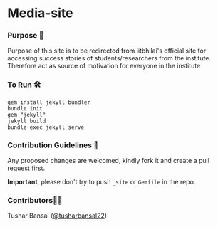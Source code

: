 # Media-site

### Purpose 🎯
Purpose of this site is to be  redirected from iitbhilai's official site for accessing success stories of students/researchers from the institute. Therefore act as source of motivation for everyone in the institute

### To Run 🛠️
```
gem install jekyll bundler
bundle init
gem "jekyll"
jekyll build
bundle exec jekyll serve
```

### Contribution Guidelines 🤝

Any proposed changes are welcomed, kindly fork it and create a pull request first.

**Important**, please don't try to push `_site` or `Gemfile` in the repo.

### Contributors👨‍💻
Tushar Bansal ([@tusharbansal22](https://github.com/tusharbansal22))
